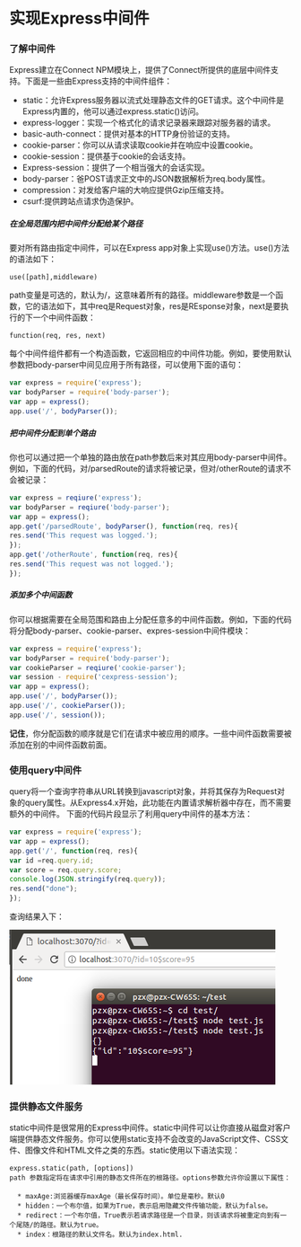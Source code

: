 # 实现Express中间件

### 了解中间件

Express建立在Connect NPM模块上，提供了Connect所提供的底层中间件支持。下面是一些由Express支持的中间件组件：

* static：允许Express服务器以流式处理静态文件的GET请求。这个中间件是Express内置的，他可以通过express.static()访问。
* express-logger：实现一个格式化的请求记录器来跟踪对服务器的请求。
* basic-auth-connect：提供对基本的HTTP身份验证的支持。
* cookie-parser：你可以从请求读取cookie并在响应中设置cookie。
* cookie-session：提供基于cookie的会话支持。
* Express-session：提供了一个相当强大的会话实现。
* body-parser：爸POST请求正文中的JSON数据解析为req.body属性。
* compression：对发给客户端的大响应提供Gzip压缩支持。
* csurf:提供跨站点请求伪造保护。

##### 在全局范围内把中间件分配给某个路径
要对所有路由指定中间件，可以在Express app对象上实现use()方法。use()方法的语法如下：
```
use([path],middleware)
```

path变量是可选的，默认为/，这意味着所有的路径。middleware参数是一个函数，它的语法如下，其中req是Request对象，res是REsponse对象，next是要执行的下一个中间件函数：
```
function(req, res, next)
```

每个中间件组件都有一个构造函数，它返回相应的中间件功能。例如，要使用默认参数把body-parser中间见应用于所有路径，可以使用下面的语句：
```javascript
var express = require('express');
var bodyParser = require('body-parser');
var app = express();
app.use('/', bodyParser());
```

##### 把中间件分配到单个路由
你也可以通过把一个单独的路由放在path参数后来对其应用body-parser中间件。例如，下面的代码，对/parsedRoute的请求将被记录，但对/otherRoute的请求不会被记录：
```javascript
var express = reqiure('express');
var bodyParser = reqiure('body-parser');
var app = express();
app.get('/parsedRoute', bodyParser(), function(req, res){
res.send('This request was logged.');
});
app.get('/otherRoute', function(req, res){
res.send('This request was not logged.');
});
```

##### 添加多个中间函数
你可以根据需要在全局范围和路由上分配任意多的中间件函数。例如，下面的代码将分配body-parser、cookie-parser、expres-session中间件模块：
```javascript
var express = require('express');
var bodyParser = require('body-parser');
var cookieParser = reqiure('cookie-parser');
var session - require('cexpress-session');
var app = express();
app.use('/', bodyParser());
app.use('/', cookieParser());
app.use('/', session());
```
**记住**，你分配函数的顺序就是它们在请求中被应用的顺序。一些中间件函数需要被添加在别的中间件函数前面。

### 使用query中间件
query将一个查询字符串从URL转换到javascript对象，并将其保存为Request对象的query属性。从Express4.x开始，此功能在内置请求解析器中存在，而不需要额外的中间件。
下面的代码片段显示了利用query中间件的基本方法：
```javascript
var express = require('express');
var app = express();
app.get('/', function(req, res){
var id =req.query.id;
var score = req.query.score;
console.log(JSON.stringify(req.query));
res.send("done");
});
```
查询结果入下：

![query successful](001.png)

### 提供静态文件服务
static中间件是很常用的Express中间件。static中间件可以让你直接从磁盘对客户端提供静态文件服务。你可以使用static支持不会改变的JavaScript文件、CSS文件、图像文件和HTML文件之类的东西。static使用以下语法实现：

```
express.static(path, [options])
path 参数指定将在请求中引用的静态文件所在的根路径。options参数允许你设置以下属性：

  * maxAge:浏览器缓存maxAge（最长保存时间）。单位是毫秒。默认0
  * hidden：一个布尔值，如果为True，表示启用隐藏文件传输功能，默认为false。
  * redirect：一个布尔值，True表示若请求路径是一个目录，则该请求将被重定向到有一个尾随/的路径。默认为true。
  * index：根路径的默认文件名。默认为index.html.
```
